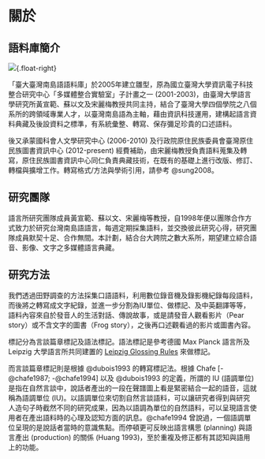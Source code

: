 關於
======


語料庫簡介
---------

![](https://img.yongfu.name/affiliations/GIL.png){.float-right}

「臺大臺灣南島語語料庫」於2005年建立雛型，原為國立臺灣大學資訊電子科技整合研究中心「多媒體整合實驗室」子計畫之一 (2001-2003)，由臺灣大學語言學研究所黃宣範、蘇以文及宋麗梅教授共同主持，結合了臺灣大學四個學院之八個系所的跨領域專業人才，以臺灣南島語為主軸，藉由資訊科技運用，建構起語言資料典藏及後設資料之標準，有系統彙整、轉寫、保存彌足珍貴的口述語料。

後又承蒙國科會人文學研究中心 (2006-2010) 及行政院原住民族委員會臺灣原住民族圖書資訊中心 (2012-present) 經費補助，由宋麗梅教授負責語料蒐集及轉寫，原住民族圖書資訊中心同仁負責典藏技術，在既有的基礎上進行改版、修訂、轉檔與擴增工作。轉寫格式/方法與學術引用，請參考 @sung2008。


研究團隊
---------

語言所研究團隊成員黃宣範、蘇以文、宋麗梅等教授，自1998年便以團隊合作方式致力於研究台灣南島語語言，每週定期採集語料，並交換彼此研究心得，研究團隊成員默契十足、合作無間。本計劃，結合台大跨院之數大系所，期望建立綜合語音、影像、文字之多媒體語言典藏。


研究方法
---------

我們透過田野調查的方法採集口語語料，利用數位錄音機及錄影機紀錄每段語料，而後將之轉寫成文字紀錄，並進一步分割為IU單位、做標記、及中英翻譯等等，語料內容來自於發音人的生活對話、傳說故事，或是請發音人觀看影片（Pear story）或不含文字的圖書（Frog story），之後再口述觀看過的影片或圖書內容。

標記分為言談篇章標記及語法標記。語法標記是參考德國 Max Planck 語言所及 Leipzig 大學語言所共同建置的 [Leipzig Glossing Rules][gloss] 來做標記。

而言談篇章標記則是根據 @dubois1993 的轉寫標記法。根據 Chafe [-@chafe1987; -@chafe1994] 以及 @dubois1993 的定義，所謂的 IU (語調單位) 是指在自然言談中，說話者產出的一段在聲譜圖上看是緊密結合一起的語音，這就稱為語調單位 (IU)。以語調單位來切割自然言談語料，可以讓研究者得到與研究人造句子時截然不同的研究成果，因為以語調為單位的自然語料，可以呈現語言使用者在產出語料時的心理及認知方面的訊息。@chafe1994 曾說過，一個語調單位呈現的是說話者當時的意識焦點。而停頓更可反映出語言構思 (planning) 與語言產出 (production) 的關係 (Huang 1993)，至於重複及修正都有其認知與語用上的功能。

[gloss]: https://www.eva.mpg.de/lingua/resources/glossing-rules.php
